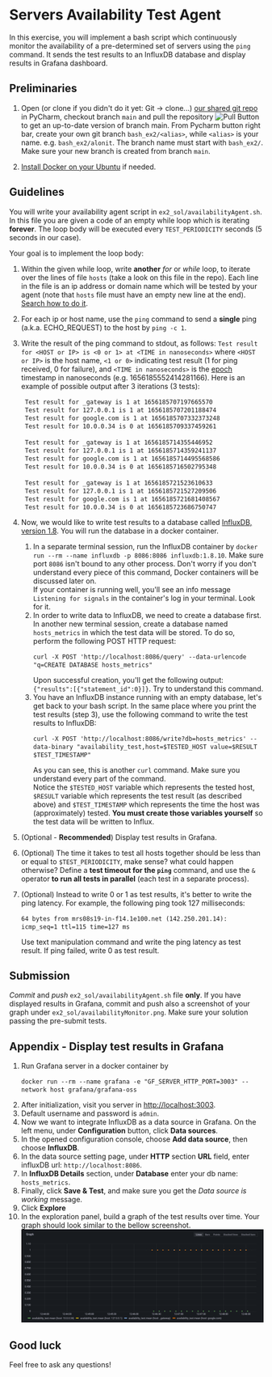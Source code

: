 # Servers Availability Test Agent

In this exercise, you will implement a bash script which continuously 
monitor the availability of a pre-determined set of servers using the `ping` command. 
It sends the test results to an InfluxDB database and display results in Grafana dashboard. 

## Preliminaries

1. Open (or clone if you didn't do it yet: Git -> clone...) [our shared git repo](https://github.com/alonitac/DevSecOpsBIU11.git) in PyCharm, checkout branch `main` and pull the repository ![Pull Button](img/pull.png) to get an up-to-date version of branch main.
From Pycharm button right bar, create your own git branch `bash_ex2/<alias>`, while 
`<alias>` is your name. e.g. `bash_ex2/alonit`. The branch name must start with `bash_ex2/`. Make sure your new branch is created from branch `main`.

2. [Install Docker on your Ubuntu](https://docs.docker.com/engine/install/ubuntu/) if needed.

## Guidelines

You will write your availability agent script in `ex2_sol/availabilityAgent.sh`.
In this file you are given a code of an empty while loop which is iterating **forever**. The loop body will be executed every `TEST_PERIODICITY` seconds (5 seconds in our case).

Your goal is to implement the loop body:

1. Within the given while loop, write **another** _for_ or _while_ loop, to iterate over the lines of file `hosts` 
   (take a look on this file in the repo). Each line in the file is an ip address or domain name which will be tested by your agent (note that `hosts` file must have an empty new line at the end). [Search how to do it](https://www.google.com/search?&q=iterate+over+lines+in+file+bash).
2. For each ip or host name, use the `ping` command to send a **single** ping (a.k.a. ECHO_REQUEST) to the host by `ping -c 1`.
3. Write the result of the ping command to stdout, as follows: `Test result for <HOST or IP> is <0 or 1> at <TIME in nanoseconds>` where `<HOST or IP>` is the host name, `<1 or 0>` indicating test result (1 for ping received,  0 for failure), and `<TIME in nanoseconds>` is the [epoch](https://www.epochconverter.com/) timestamp in nanoseconds (e.g. 1656185552414281166). Here is an example of possible output after 3 iterations (3 tests):  
   ```text
    Test result for _gateway is 1 at 1656185707197665570
    Test result for 127.0.0.1 is 1 at 1656185707201188474
    Test result for google.com is 1 at 1656185707332373248
    Test result for 10.0.0.34 is 0 at 1656185709337459261
    
    Test result for _gateway is 1 at 1656185714355446952
    Test result for 127.0.0.1 is 1 at 1656185714359241137
    Test result for google.com is 1 at 1656185714495568586
    Test result for 10.0.0.34 is 0 at 1656185716502795348
    
    Test result for _gateway is 1 at 1656185721523610633
    Test result for 127.0.0.1 is 1 at 1656185721527209506
    Test result for google.com is 1 at 1656185721681408567
    Test result for 10.0.0.34 is 0 at 1656185723686750747

   ```
   
4. Now, we would like to write test results to a database called [InfluxDB, version 1.8](https://docs.influxdata.com/influxdb/v1.8/guides/write_data/). You will run the database in a docker container.
   1. In a separate terminal session, run the InfluxDB container by `docker run --rm --name influxdb -p 8086:8086 influxdb:1.8.10`. Make sure port `8086` isn't bound to any other process. Don't worry if you don't understand every piece of this command, Docker containers will be discussed later on.   
      If your container is running well, you'll see an info message `Listening for signals` in the container's log in your terminal. Look for it.
   2. In order to write data to InfluxDB, we need to create a database first. In another new terminal session, create a database named `hosts_metrics` in which the test data will be stored. To do so, perform the following POST HTTP request:
      ```shell
      curl -X POST 'http://localhost:8086/query' --data-urlencode "q=CREATE DATABASE hosts_metrics"
      ```
      Upon successful creation, you'll get the following output: `{"results":[{"statement_id":0}]}`. Try to understand this command. 
   3. You have an InfluxDB instance running with an empty database, let's get back to your bash script. In the same place where you print the test results (step 3), use the following command to write the test results to InfluxDB:
      ```shell
      curl -X POST 'http://localhost:8086/write?db=hosts_metrics' --data-binary "availability_test,host=$TESTED_HOST value=$RESULT $TEST_TIMESTAMP"
      ```
      As you can see, this is another `curl` command. Make sure you understand every part of the command.  
      Notice the `$TESTED_HOST` variable which represents the tested host, `$RESULT` variable which represents the test result (as described above) and `$TEST_TIMESTAMP` 
      which represents the time the host was (approximately) tested. **You must create those variables yourself** so the test data will be written to Influx.  

5. (Optional - **Recommended**) Display test results in Grafana.
6. (Optional) The time it takes to test all hosts together should be less than or equal to `$TEST_PERIODICITY`, make sense? what could happen otherwise? Define a **test timeout for the `ping`** command, and use the `&` operator **to run all tests in parallel** (each test in a separate process).  
7. (Optional) Instead to write 0 or 1 as test results, it's better to write the ping latency. For example, the following ping took 127 milliseconds: 
   ```text
   64 bytes from mrs08s19-in-f14.1e100.net (142.250.201.14): icmp_seq=1 ttl=115 time=127 ms
   ```
   Use text manipulation command and write the ping latency as test result. If ping failed, write 0 as test result. 

## Submission

_Commit_ and _push_ `ex2_sol/availabilityAgent.sh` file **only**. If you have displayed results in Grafana, commit and push also a screenshot of your graph under `ex2_sol/availabilityMonitor.png`.  Make sure your solution passing the pre-submit tests.


## Appendix - Display test results in Grafana

1. Run Grafana server in a docker container by
   ```shell
   docker run --rm --name grafana -e "GF_SERVER_HTTP_PORT=3003" --network host grafana/grafana-oss
   ```
2. After initialization, visit you server in [http://localhost:3003](http://localhost:3003).
3. Default username and password is `admin`.
4. Now we want to integrate InfluxDB as a data source in Grafana. On the left menu, under **Configuration** button, click **Data sources**.
5. In the opened configuration console, choose **Add data source**, then choose **InfluxDB**.
6. In the data source setting page, under **HTTP** section **URL** field, enter influxDB url: `http://localhost:8086`.
7. In **InfluxDB Details** section, under **Database** enter your db name: `hosts_metrics`.
8. Finally, click **Save & Test**, and make sure you get the _Data source is working_ message.  
9. Click **Explore**
10. In the exploration panel, build a graph of the test results over time. Your graph should look similar to the bellow screenshot.   
    ![availabilityMonitor](img/availabilityMonitor.png)

## Good luck
Feel free to ask any questions!
